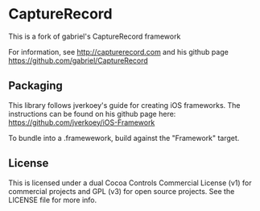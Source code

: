 CaptureRecord
===============

This is a fork of gabriel's CaptureRecord framework

For information, see http://capturerecord.com and his github page https://github.com/gabriel/CaptureRecord


Packaging
-------

This library follows jverkoey's guide for creating iOS frameworks. The instructions can be found on his github page here: https://github.com/jverkoey/iOS-Framework

To bundle into a .framewework, build against the "Framework" target.


License
-------

This is licensed under a dual Cocoa Controls Commercial License (v1) for commercial projects and GPL (v3) for open source projects.
See the LICENSE file for more info.